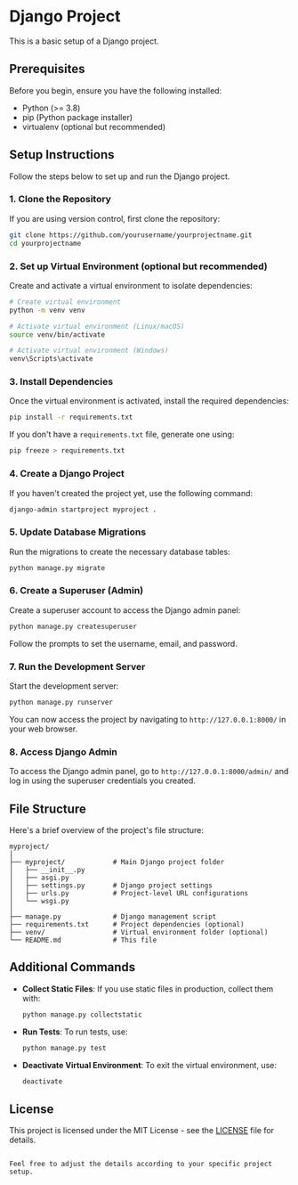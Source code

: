 # Django Project

This is a basic setup of a Django project.

## Prerequisites

Before you begin, ensure you have the following installed:

- Python (>= 3.8)
- pip (Python package installer)
- virtualenv (optional but recommended)

## Setup Instructions

Follow the steps below to set up and run the Django project.

### 1. Clone the Repository

If you are using version control, first clone the repository:

```bash
git clone https://github.com/yourusername/yourprojectname.git
cd yourprojectname
```

### 2. Set up Virtual Environment (optional but recommended)

Create and activate a virtual environment to isolate dependencies:

```bash
# Create virtual environment
python -m venv venv

# Activate virtual environment (Linux/macOS)
source venv/bin/activate

# Activate virtual environment (Windows)
venv\Scripts\activate
```

### 3. Install Dependencies

Once the virtual environment is activated, install the required dependencies:

```bash
pip install -r requirements.txt
```

If you don't have a `requirements.txt` file, generate one using:

```bash
pip freeze > requirements.txt
```

### 4. Create a Django Project

If you haven't created the project yet, use the following command:

```bash
django-admin startproject myproject .
```

### 5. Update Database Migrations

Run the migrations to create the necessary database tables:

```bash
python manage.py migrate
```

### 6. Create a Superuser (Admin)

Create a superuser account to access the Django admin panel:

```bash
python manage.py createsuperuser
```

Follow the prompts to set the username, email, and password.

### 7. Run the Development Server

Start the development server:

```bash
python manage.py runserver
```

You can now access the project by navigating to `http://127.0.0.1:8000/` in your web browser.

### 8. Access Django Admin

To access the Django admin panel, go to `http://127.0.0.1:8000/admin/` and log in using the superuser credentials you created.

## File Structure

Here's a brief overview of the project's file structure:

```
myproject/
│
├── myproject/            # Main Django project folder
│   ├── __init__.py
│   ├── asgi.py
│   ├── settings.py       # Django project settings
│   ├── urls.py           # Project-level URL configurations
│   └── wsgi.py
│
├── manage.py             # Django management script
├── requirements.txt      # Project dependencies (optional)
├── venv/                 # Virtual environment folder (optional)
└── README.md             # This file
```

## Additional Commands

- **Collect Static Files**: If you use static files in production, collect them with:
  ```bash
  python manage.py collectstatic
  ```

- **Run Tests**: To run tests, use:
  ```bash
  python manage.py test
  ```

- **Deactivate Virtual Environment**: To exit the virtual environment, use:
  ```bash
  deactivate
  ```

## License

This project is licensed under the MIT License - see the [LICENSE](LICENSE) file for details.
```

Feel free to adjust the details according to your specific project setup.